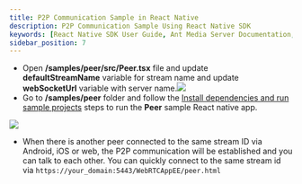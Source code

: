 ```yaml
---
title: P2P Communication Sample in React Native
description: P2P Communication Sample Using React Native SDK 
keywords: [React Native SDK User Guide, Ant Media Server Documentation, Ant Media Server Tutorials]
sidebar_position: 7
---
```


*   Open **/samples/peer/src/Peer.tsx** file and update **defaultStreamName** variable for stream name and update **webSocketUrl** variable with server name.![](@site/static/img/image-1654599250441.png)
*   Go to **/samples/peer** folder and follow the [Install dependencies and run sample projects](https://portal.document360.io/guides/developer-sdk-and-api/sdk-integration/react-native-sdk#install-dependencies-and-run-sample-projects) steps to run the **Peer** sample React native app.

![](@site/static/img/image-1654601111460.png)

*   When there is another peer connected to the same stream ID via Android, iOS or web, the P2P communication will be established and you can talk to each other. You can quickly connect to the same stream id via ```https://your_domain:5443/WebRTCAppEE/peer.html```
